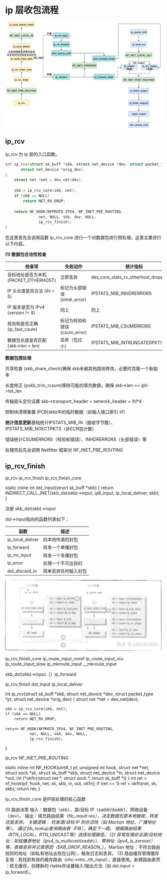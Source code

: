 
# ip 层收包流程

![alt text](../image/网卡收包函数执行流.png)

## ip_rcv

ip_rcv 为 ip 层的入口函数。

```c
int ip_rcv(struct sk_buff *skb, struct net_device *dev, struct packet_type *pt,
	   struct net_device *orig_dev)
{
	struct net *net = dev_net(dev);

	skb = ip_rcv_core(skb, net);
	if (skb == NULL)
		return NET_RX_DROP;

	return NF_HOOK(NFPROTO_IPV4, NF_INET_PRE_ROUTING,
		       net, NULL, skb, dev, NULL,
		       ip_rcv_finish);
}
```

在这里首先会调用函数 ip_rcv_core 进行一个对数据包进行预处理。这里主要进行以下内容。

**​​(1) 数据包合法性检查​​**

​​检查项​​|失败动作​​|​统计指标​​|
|---|---|---|
|目标地址是否为本机 (PACKET_OTHERHOST)|立即丢弃|dev_core_stats_rx_otherhost_dropped_inc
|IP 头长度是否合法 (ihl < 5)|标记为头部错误 (inhdr_error)|IPSTATS_MIB_INHDRERRORS
|IP 版本是否为 IPv4 (version != 4)|同上|同上|
|校验和是否正确 (ip_fast_csum)|标记为校验和错误 (csum_error)|IPSTATS_MIB_CSUMERRORS
|数据包长度是否匹配 (skb->len < len)|丢弃（包过小）|IPSTATS_MIB_INTRUNCATEDPKTS

​​**数据包预处理​​**

​​共享检查​​ (skb_share_check)确保 skb未被其他路径修改，必要时克隆一个新副本

​​长度修正​​ (pskb_trim_rcsum)移除可能的填充数据，确保 skb->len == iph->tot_len

​​传输层头定位​​设置 skb->transport_header = network_header + ihl*4

​​控制块清理​​重置 IPCB(skb)中的临时数据（如输入接口索引 iif）

**统计信息更新​​**
​​基础统计​​IPSTATS_MIB_IN（接收字节数）、IPSTATS_MIB_NOECTPKTS（非ECN包计数）

​​错误统计​​CSUMERRORS（校验和错误）、INHDRERRORS（头部错误）等


处理完后先会调用 Netfilter 框架对 NF_INET_PRE_ROUTING
## ip_rcv_finish 


ip_rcv ip_rcv_finish ip_rcv_finish_core

static inline int dst_input(struct sk_buff *skb)
{
	return INDIRECT_CALL_INET(skb_dst(skb)->input,
				  ip6_input, ip_local_deliver, skb);
}

注册 skb_dst(skb)->input 

dst->input指向的函数列表如下：

|函数|	描述|
|---|---|
|ip_local_deliver|	向本地传递的封包|
|ip_forward|	转发一个单播封包|
|ip_mr_input|	转发一个多播封包|
|ip_error|	处理一个不可达目的|
|dst_discard_in|	简单丢弃任何输入封包|

![alt text](image.png)

ip_rcv_finish_core ip_route_input_noref ip_route_input_rcu ip_route_input_slow ip_mkroute_input __mkroute_input

skb_dst(skb)->input（）ip_forward

ip_rcv_finish dst_input ip_local_deliver 

int ip_rcv(struct sk_buff *skb, struct net_device *dev, struct packet_type *pt,
	   struct net_device *orig_dev)
{
	struct net *net = dev_net(dev);

	skb = ip_rcv_core(skb, net);
	if (skb == NULL)
		return NET_RX_DROP;

	return NF_HOOK(NFPROTO_IPV4, NF_INET_PRE_ROUTING,
		       net, NULL, skb, dev, NULL,
		       ip_rcv_finish);
}

ip_rcv NF_INET_PRE_ROUTING

static inline int
NF_HOOK(uint8_t pf, unsigned int hook, struct net *net, struct sock *sk, struct sk_buff *skb,
	struct net_device *in, struct net_device *out,
	int (*okfn)(struct net *, struct sock *, struct sk_buff *))
{
	int ret = nf_hook(pf, hook, net, sk, skb, in, out, okfn);
	if (ret == 1)
		ret = okfn(net, sk, skb);
	return ret;
}

ip_rcv_finish_core 是IP层处理的核心函数

(1) 路由决策​​
​​输入​​：数据包（skb）、源/目标 IP（saddr/daddr）、网络设备（dev）。
​​输出​​：填充路由结果（fib_result *res），决定数据包是​​本地接收​​、​​转发​​还是​​丢弃​​。
​​关键逻辑​​：
检查源/目标 IP 的合法性（如 Martian 地址、广播地址等）。
通过 fib_lookup查询路由表（FIB），确定下一跳。
根据路由结果（RTN_LOCAL、RTN_UNICAST等）选择处理路径。
​​(2) 异常处理​​
​​非法源/目标地址​​：如组播源地址（ipv4_is_multicast(saddr)）、零地址（ipv4_is_zeronet）等，直接丢弃并记录原因（SKB_DROP_REASON_*）。
​​Martian 地址​​：不符合路由规则的地址（如私有地址出现在公网），触发日志和丢弃。
​​(3) 路由缓存管理​​
​​缓存复用​​：若找到有效的缓存路由（nhc->nhc_rth_input），直接使用。
​​新建路由表项​​：若无缓存，创建新的 rtable并设置输入/输出方法（如 dst.input = ip_forward）。

